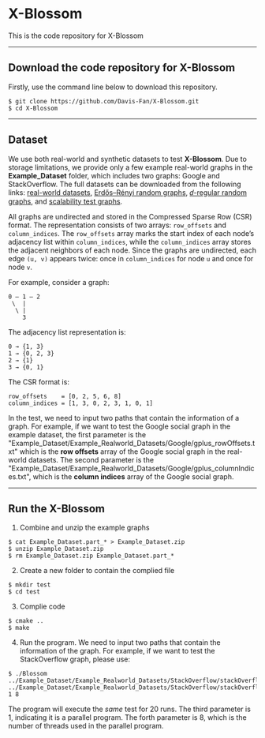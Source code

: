 # X-Blossom

This is the code repository for X-Blossom


---

## Download the code repository for X-Blossom

Firstly, use the command line below to download this repository.

```
$ git clone https://github.com/Davis-Fan/X-Blossom.git
$ cd X-Blossom
```

---

## Dataset

We use both real-world and synthetic datasets to test **X-Blossom**. Due to storage limitations, we provide only a few example real-world graphs in the **Example_Dataset** folder, which includes two graphs: Google and StackOverflow. The full datasets can be downloaded from the following links: [real-world datasets](https://drive.google.com/drive/folders/1lzK8XVxkpKgmH_p8ylyXZw_cmoE_zQXm?usp=drive_link), [Erdős–Rényi random graphs](https://drive.google.com/drive/folders/1-K0nVgKUf7_w4E6YkQyRZ0Tx0hzJLq7V?usp=drive_link), [𝑑-regular random graphs](https://drive.google.com/drive/folders/1ehKgkS6jnYNm4KeubG9_U5SaHADrwlac?usp=drive_link), and [scalability test graphs](https://drive.google.com/drive/folders/1PtXNz4Hl6cK-coSwPRNQjmDXQhaNBPfZ?usp=drive_link).

All graphs are undirected and stored in the Compressed Sparse Row (CSR) format. The representation consists of two arrays: `row_offsets` and `column_indices`. The `row_offsets` array marks the start index of each node’s adjacency list within `column_indices`, while the `column_indices` array stores the adjacent neighbors of each node. Since the graphs are undirected, each edge `(u, v)` appears twice: once in `column_indices` for node `u` and once for node `v`.

For example, consider a graph:

    0 — 1 — 2
     \  |
      \ |
        3

The adjacency list representation is:

    0 → {1, 3}
    1 → {0, 2, 3}
    2 → {1}
    3 → {0, 1}

The CSR format is:

    row_offsets    = [0, 2, 5, 6, 8]
    column_indices = [1, 3, 0, 2, 3, 1, 0, 1]



In the test, we need to input two paths that contain the information of a graph. For example, if we want to test the Google social graph in the example dataset, the first parameter is the "Example_Dataset/Example_Realworld_Datasets/Google/gplus_rowOffsets.txt"  which is the **row offsets** array of the Google social graph in the real-world datasets. The second parameter is the "Example_Dataset/Example_Realworld_Datasets/Google/gplus_columnIndices.txt", which is the **column indices** array of the Google social graph.

 

---

## Run the X-Blossom

1) Combine and unzip the example graphs

```
$ cat Example_Dataset.part_* > Example_Dataset.zip
$ unzip Example_Dataset.zip
$ rm Example_Dataset.zip Example_Dataset.part_*
```

2) Create a new folder to contain the complied file

```
$ mkdir test
$ cd test
```

3) Complie code

```
$ cmake ..
$ make
```

4. Run the program. We need to input two paths that contain the information of the graph. For example, if we want to test the StackOverflow graph, please use:

```
$ ./Blossom ../Example_Dataset/Example_Realworld_Datasets/StackOverflow/stackOverflow_rowOffsets.txt ../Example_Dataset/Example_Realworld_Datasets/StackOverflow/stackOverflow_columnIndices.txt 1 8
```

The program will execute the *same* test for 20 runs. The third parameter is 1, indicating it is a parallel program. The forth parameter is 8, which is the number of threads used in the parallel program.

